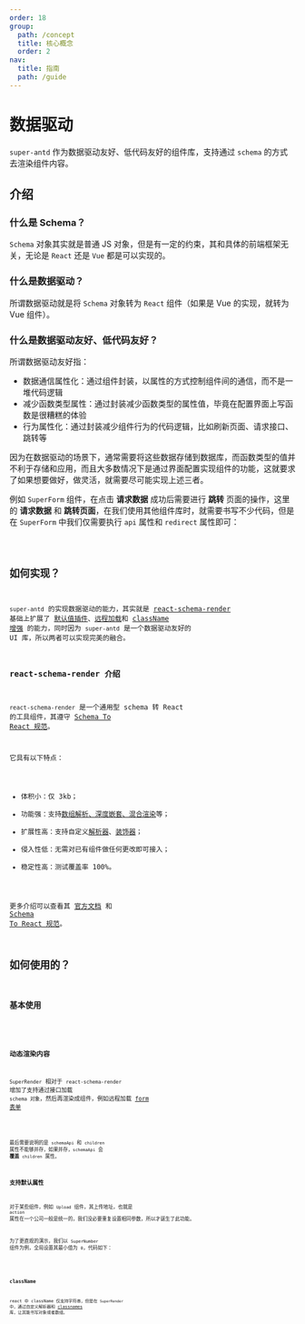 ```yaml
---
order: 18
group:
  path: /concept
  title: 核心概念
  order: 2
nav:
  title: 指南
  path: /guide
---
```


# 数据驱动

`super-antd` 作为数据驱动友好、低代码友好的组件库，支持通过 `schema` 的方式去渲染组件内容。

## 介绍

### 什么是 Schema？

`Schema` 对象其实就是普通 JS 对象，但是有一定的约束，其和具体的前端框架无关，无论是 `React` 还是 `Vue` 都是可以实现的。

### 什么是数据驱动？

所谓数据驱动就是将 `Schema` 对象转为 `React` 组件（如果是 Vue 的实现，就转为 Vue 组件）。

### 什么是数据驱动友好、低代码友好？

所谓数据驱动友好指：

- 数据通信属性化：通过组件封装，以属性的方式控制组件间的通信，而不是一堆代码逻辑
- 减少函数类型属性：通过封装减少函数类型的属性值，毕竟在配置界面上写函数是很糟糕的体验
- 行为属性化：通过封装减少组件行为的代码逻辑，比如刷新页面、请求接口、跳转等

因为在数据驱动的场景下，通常需要将这些数据存储到数据库，而函数类型的值并不利于存储和应用，而且大多数情况下是通过界面配置实现组件的功能，这就要求了如果想要做好，做灵活，就需要尽可能实现上述三者。

例如 `SuperForm` 组件，在点击 **请求数据** 成功后需要进行 **跳转** 页面的操作，这里的 **请求数据** 和 **跳转页面**，在我们使用其他组件库时，就需要书写不少代码，但是在 `SuperForm` 中我们仅需要执行 `api` 属性和 `redirect` 属性即可：

<code src="./__demos__/schema/schema.tsx" />

## 如何实现？

`super-antd` 的实现数据驱动的能力，其实就是 [react-schema-render](https://dream2023.gitee.io/react-schema-render) 基础上扩展了 [默认值插件](#支持默认属性)、[远程加载](#动态渲染内容)和 [className 增强](#classname) 的能力，同时因为 `super-antd` 是一个数据驱动友好的 UI 库，所以两者可以实现完美的融合。

### react-schema-render 介绍

`react-schema-render` 是一个通用型 schema 转 React 的工具组件，其遵守 [Schema To React 规范](https://dream2023.gitee.io/react-schema-render/standard)。

它具有以下特点：

- 体积小：仅 3kb；
- 功能强：支持[数组解析、深度嵌套、混合渲染](https://dream2023.gitee.io/react-schema-render/usage)等；
- 扩展性高：支持自定义[解析器](https://dream2023.gitee.io/react-schema-render/parser)、[装饰器](https://dream2023.gitee.io/react-schema-render/decorator)；
- 侵入性低：无需对已有组件做任何更改即可接入；
- 稳定性高：测试覆盖率 100%。

更多介绍可以查看其 [官方文档](https://dream2023.gitee.io/react-schema-render/) 和 [Schema To React 规范](https://dream2023.gitee.io/react-schema-render/standard)。

## 如何使用的？

### 基本使用

<code src="./__demos__/schema/basic.tsx" />

### 动态渲染内容

`SuperRender` 相对于 `react-schema-render` 增加了支持通过接口加载 `schema 对象`，然后再渲染成组件，例如远程加载 [form 表单](https://www.fastmock.site/mock/3bff4788a9dad8a803681a2bca5f9cae/api/form)

<code src="./__demos__/schema/remote.tsx" />

最后需要说明的是 `schemaApi` 和 `children` 属性不能够并存，如果并存，`schemaApi` 会 **覆盖** `children` 属性。

### 支持默认属性

对于某些组件，例如 `Upload` 组件，其上传地址，也就是 `action` 属性在一个公司一般是统一的，我们没必要重复设置相同参数，所以才诞生了此功能。

为了更直观的演示，我们以 `SuperNumber` 组件为例，全局设置其最小值为 `0`，代码如下：

<code src="./__demos__/schema/attrs.tsx" />

### className

react 中 className 仅支持字符串，但是在 `SuperRender` 中，通过自定义解析器和 [classnames](https://www.npmjs.com/package/classnames) 库，让其能书写对象或者数组。

<code src="./__demos__/schema/className.tsx" />
